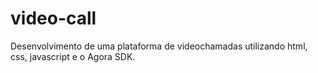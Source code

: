 # video-call
Desenvolvimento de uma plataforma de videochamadas utilizando html, css, javascript e o Agora SDK.
